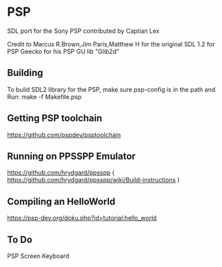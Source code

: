 PSP
======
SDL port for the Sony PSP contributed by 
   Captian Lex 

Credit to
   Marcus R.Brown,Jim Paris,Matthew H for the original SDL 1.2 for PSP
   Geecko for his PSP GU lib "Glib2d"

Building
--------
To build SDL2 library for the PSP, make sure psp-config is in the path and Run:
   make -f Makefile.psp


Getting PSP toolchain
---------------------
https://github.com/pspdev/psptoolchain

Running on PPSSPP Emulator
--------------------------
https://github.com/hrydgard/ppsspp
( https://github.com/hrydgard/ppsspp/wiki/Build-instructions )

Compiling an HelloWorld
-----------------------
https://psp-dev.org/doku.php?id=tutorial:hello_world

To Do
------
PSP Screen Keyboard
